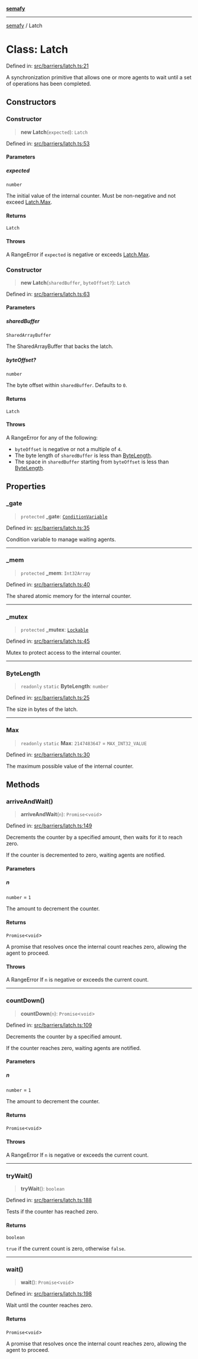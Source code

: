 [**semafy**](../README.md)

***

[semafy](../globals.md) / Latch

# Class: Latch

Defined in: [src/barriers/latch.ts:21](https://github.com/havelessbemore/semafy/blob/b127757771d72c42d7cd66798069cb41033064d6/src/barriers/latch.ts#L21)

A synchronization primitive that allows one or more agents to wait until
a set of operations has been completed.

## Constructors

### Constructor

> **new Latch**(`expected`): `Latch`

Defined in: [src/barriers/latch.ts:53](https://github.com/havelessbemore/semafy/blob/b127757771d72c42d7cd66798069cb41033064d6/src/barriers/latch.ts#L53)

#### Parameters

##### expected

`number`

The initial value of the internal counter. Must be non-negative and
not exceed [Latch.Max](#max).

#### Returns

`Latch`

#### Throws

A RangeError if `expected` is negative or exceeds [Latch.Max](#max).

### Constructor

> **new Latch**(`sharedBuffer`, `byteOffset?`): `Latch`

Defined in: [src/barriers/latch.ts:63](https://github.com/havelessbemore/semafy/blob/b127757771d72c42d7cd66798069cb41033064d6/src/barriers/latch.ts#L63)

#### Parameters

##### sharedBuffer

`SharedArrayBuffer`

The SharedArrayBuffer that backs the latch.

##### byteOffset?

`number`

The byte offset within `sharedBuffer`. Defaults to `0`.

#### Returns

`Latch`

#### Throws

A RangeError for any of the following:
 - `byteOffset` is negative or not a multiple of `4`.
 - The byte length of `sharedBuffer` is less than [ByteLength](#bytelength).
 - The space in `sharedBuffer` starting from `byteOffset` is less than [ByteLength](#bytelength).

## Properties

### \_gate

> `protected` **\_gate**: [`ConditionVariable`](ConditionVariable.md)

Defined in: [src/barriers/latch.ts:35](https://github.com/havelessbemore/semafy/blob/b127757771d72c42d7cd66798069cb41033064d6/src/barriers/latch.ts#L35)

Condition variable to manage waiting agents.

***

### \_mem

> `protected` **\_mem**: `Int32Array`

Defined in: [src/barriers/latch.ts:40](https://github.com/havelessbemore/semafy/blob/b127757771d72c42d7cd66798069cb41033064d6/src/barriers/latch.ts#L40)

The shared atomic memory for the internal counter.

***

### \_mutex

> `protected` **\_mutex**: [`Lockable`](../interfaces/Lockable.md)

Defined in: [src/barriers/latch.ts:45](https://github.com/havelessbemore/semafy/blob/b127757771d72c42d7cd66798069cb41033064d6/src/barriers/latch.ts#L45)

Mutex to protect access to the internal counter.

***

### ByteLength

> `readonly` `static` **ByteLength**: `number`

Defined in: [src/barriers/latch.ts:25](https://github.com/havelessbemore/semafy/blob/b127757771d72c42d7cd66798069cb41033064d6/src/barriers/latch.ts#L25)

The size in bytes of the latch.

***

### Max

> `readonly` `static` **Max**: `2147483647` = `MAX_INT32_VALUE`

Defined in: [src/barriers/latch.ts:30](https://github.com/havelessbemore/semafy/blob/b127757771d72c42d7cd66798069cb41033064d6/src/barriers/latch.ts#L30)

The maximum possible value of the internal counter.

## Methods

### arriveAndWait()

> **arriveAndWait**(`n`): `Promise`\<`void`\>

Defined in: [src/barriers/latch.ts:149](https://github.com/havelessbemore/semafy/blob/b127757771d72c42d7cd66798069cb41033064d6/src/barriers/latch.ts#L149)

Decrements the counter by a specified amount, then waits for it to reach zero.

If the counter is decremented to zero, waiting agents are notified.

#### Parameters

##### n

`number` = `1`

The amount to decrement the counter.

#### Returns

`Promise`\<`void`\>

A promise that resolves once the internal count reaches zero,
allowing the agent to proceed.

#### Throws

A RangeError If `n` is negative or exceeds the current count.

***

### countDown()

> **countDown**(`n`): `Promise`\<`void`\>

Defined in: [src/barriers/latch.ts:109](https://github.com/havelessbemore/semafy/blob/b127757771d72c42d7cd66798069cb41033064d6/src/barriers/latch.ts#L109)

Decrements the counter by a specified amount.

If the counter reaches zero, waiting agents are notified.

#### Parameters

##### n

`number` = `1`

The amount to decrement the counter.

#### Returns

`Promise`\<`void`\>

#### Throws

A RangeError If `n` is negative or exceeds the current count.

***

### tryWait()

> **tryWait**(): `boolean`

Defined in: [src/barriers/latch.ts:188](https://github.com/havelessbemore/semafy/blob/b127757771d72c42d7cd66798069cb41033064d6/src/barriers/latch.ts#L188)

Tests if the counter has reached zero.

#### Returns

`boolean`

`true` if the current count is zero, otherwise `false`.

***

### wait()

> **wait**(): `Promise`\<`void`\>

Defined in: [src/barriers/latch.ts:198](https://github.com/havelessbemore/semafy/blob/b127757771d72c42d7cd66798069cb41033064d6/src/barriers/latch.ts#L198)

Wait until the counter reaches zero.

#### Returns

`Promise`\<`void`\>

A promise that resolves once the internal count reaches zero,
allowing the agent to proceed.
